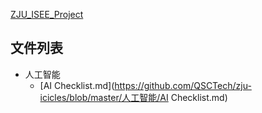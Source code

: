 [ZJU_ISEE_Project](https://github.com/LeadroyaL/ZJU_ISEE_Project)


## 文件列表

- 人工智能
    - [AI Checklist.md](https://github.com/QSCTech/zju-icicles/blob/master/人工智能/AI Checklist.md)
